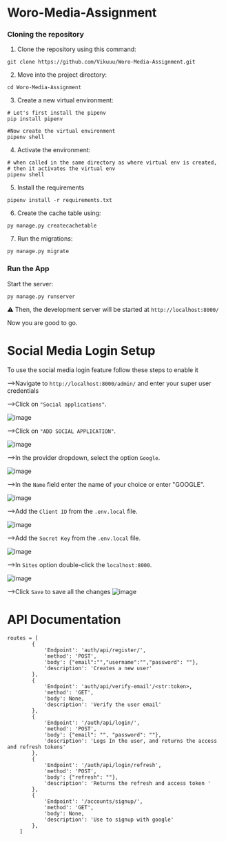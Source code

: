 # Woro-Media-Assignment

### Cloning the repository

1. Clone the repository using this command:

```
git clone https://github.com/Vikuuu/Woro-Media-Assignment.git
```

2. Move into the project directory:

```
cd Woro-Media-Assignment
```

3. Create a new virtual environment:
```
# Let's first install the pipenv
pip install pipenv

#Now create the virtual environment
pipenv shell
```

4. Activate the environment:
```
# when called in the same directory as where virtual env is created,
# then it activates the virtual env
pipenv shell
```

5. Install the requirements
```
pipenv install -r requirements.txt
```

6. Create the cache table using:
```
py manage.py createcachetable
```

7. Run the migrations:
```
py manage.py migrate
```
### Run the App

Start the server: 
```
py manage.py runserver
```
⚠ Then, the development server will be started at `http://localhost:8000/`

Now you are good to go.

# Social Media Login Setup

To use the social media login feature follow these steps to enable it

-->Navigate to `http://localhost:8000/admin/` and enter your super user credentials

-->Click on `"Social applications"`.

![image](https://github.com/Vikuuu/Woro-Media-Assignment/assets/125040659/f33d9545-c8ea-4ae3-b78a-2555e3596c3c)

-->Click on `"ADD SOCIAL APPLICATION"`.

![image](https://github.com/Vikuuu/Woro-Media-Assignment/assets/125040659/347df734-28e7-402a-86e3-c8c5fb010167)

-->In the provider dropdown, select the option `Google`.

![image](https://github.com/Vikuuu/Woro-Media-Assignment/assets/125040659/5fefcfd5-3d94-4951-bb28-5ed99d7ca47c)

-->In the `Name` field enter the name of your choice or enter "GOOGLE".

![image](https://github.com/Vikuuu/Woro-Media-Assignment/assets/125040659/2bc043cc-6bad-4bb1-8381-cd049d652d76)

-->Add the `Client ID` from the `.env.local` file.

![image](https://github.com/Vikuuu/Woro-Media-Assignment/assets/125040659/05a33e2f-aae0-40c2-bd25-e9f702a78873)

-->Add the `Secret Key` from the `.env.local` file.

![image](https://github.com/Vikuuu/Woro-Media-Assignment/assets/125040659/8dad4dc0-7332-4aa1-a9f1-4a4641e12044)

-->In `Sites` option double-click the `localhost:8000`.

![image](https://github.com/Vikuuu/Woro-Media-Assignment/assets/125040659/30f5de8f-aa8c-4a10-959d-527bcae9ad6a)

-->Click `Save` to save all the changes
![image](https://github.com/Vikuuu/Woro-Media-Assignment/assets/125040659/5e42a95c-4231-4bbf-b06f-bee59592a876)


# API Documentation

```
routes = [
        {
            'Endpoint': 'auth/api/register/',
            'method': 'POST',
            'body': {"email":"","username":"","password": ""},
            'description': 'Creates a new user'
        },
        {
            'Endpoint': 'auth/api/verify-email'/<str:token>,
            'method': 'GET',
            'body': None,
            'description': 'Verify the user email'
        },
        {
            'Endpoint': '/auth/api/login/',
            'method': 'POST',
            'body': {"email": "", "password": ""},
            'description': 'Logs In the user, and returns the access and refresh tokens'
        },
        {
            'Endpoint': '/auth/api/login/refresh',
            'method': 'POST',
            'body': {"refresh": ""},
            'description': 'Returns the refresh and access token '
        },
        {
            'Endpoint': '/accounts/signup/',
            'method': 'GET',
            'body': None,
            'description': 'Use to signup with google'
        },
    ]
```

